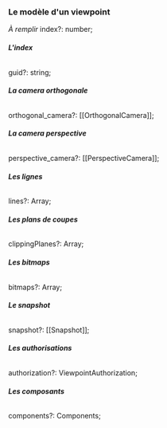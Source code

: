 ### Le modèle d'un viewpoint

*À remplir*
index?: number;

###### **L'index**
guid?: string;

###### **La camera orthogonale**
orthogonal_camera?: [[OrthogonalCamera]];

###### **La camera perspective**
perspective_camera?: [[PerspectiveCamera]];

###### **Les lignes**
lines?: Array</Line>;

###### **Les plans de coupes**
clippingPlanes?: Array</ClippingPlane>;

###### **Les bitmaps**
bitmaps?: Array</Bitmap>;

###### **Le snapshot**
snapshot?: [[Snapshot]];

###### **Les authorisations**
authorization?: ViewpointAuthorization;

###### **Les composants**
components?: Components;